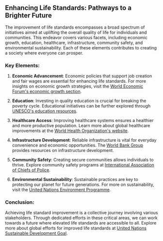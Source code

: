 ## Enhancing Life Standards: Pathways to a Brighter Future

The improvement of life standards encompasses a broad spectrum of initiatives aimed at uplifting the overall quality of life for individuals and communities. This endeavor covers various facets, including economic growth, education, healthcare, infrastructure, community safety, and environmental sustainability. Each of these elements contributes to creating a society where everyone can prosper.

### Key Elements:

1. **Economic Advancement**: Economic policies that support job creation and fair wages are essential for enhancing life standards. For more insights on economic growth strategies, visit the [World Economic Forum's economic growth section](https://www.weforum.org/agenda/archive/economic-growth/).

2. **Education**: Investing in quality education is crucial for breaking the poverty cycle. Educational initiatives can be further explored through [UNESCO's education resources](https://en.unesco.org/themes/education).

3. **Healthcare Access**: Improving healthcare systems ensures a healthier and more productive population. Learn more about global healthcare improvements at the [World Health Organization's website](https://www.who.int/).

4. **Infrastructure Development**: Reliable infrastructure is vital for everyday convenience and economic opportunities. The [World Bank Group](https://www.worldbank.org/en/topic/infrastructure) provides resources on infrastructure development.

5. **Community Safety**: Creating secure communities allows individuals to thrive. Explore community safety programs at [International Association of Chiefs of Police](https://www.theiacp.org/).

6. **Environmental Sustainability**: Sustainable practices are key to protecting our planet for future generations. For more on sustainability, visit the [United Nations Environment Programme](https://www.unep.org/).

### Conclusion:

Achieving life standard improvement is a collective journey involving various stakeholders. Through dedicated efforts in these critical areas, we can work towards a future where elevated life standards are accessible to all. Explore more about global efforts for improved life standards at [United Nations Sustainable Development Goal](https://sdgs.un.org/goals).